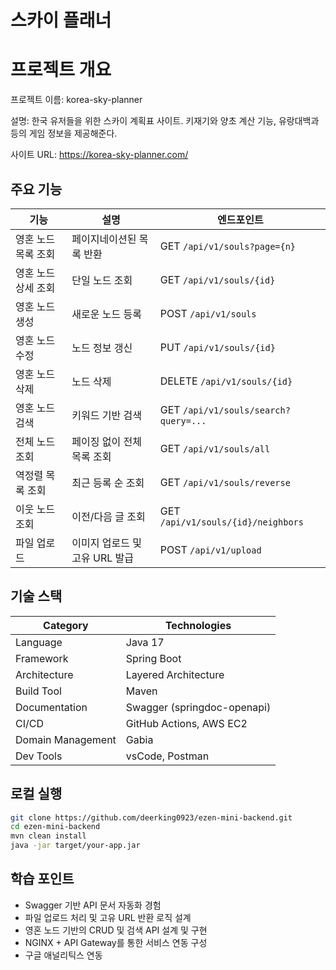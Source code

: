 # 스카이 플래너

# 프로젝트 개요

프로젝트 이름: korea-sky-planner

설명: 한국 유저들을 위한 스카이 계획표 사이트. 키재기와 양초 계산 기능, 유랑대백과 등의 게임 정보을 제공해준다.

사이트 URL: https://korea-sky-planner.com/

## 주요 기능
| 기능 | 설명 | 엔드포인트 |
|------|------|------------|
| 영혼 노드 목록 조회 | 페이지네이션된 목록 반환 | GET `/api/v1/souls?page={n}` |
| 영혼 노드 상세 조회 | 단일 노드 조회 | GET `/api/v1/souls/{id}` |
| 영혼 노드 생성 | 새로운 노드 등록 | POST `/api/v1/souls` |
| 영혼 노드 수정 | 노드 정보 갱신 | PUT `/api/v1/souls/{id}` |
| 영혼 노드 삭제 | 노드 삭제 | DELETE `/api/v1/souls/{id}` |
| 영혼 노드 검색 | 키워드 기반 검색 | GET `/api/v1/souls/search?query=...` |
| 전체 노드 조회 | 페이징 없이 전체 목록 조회 | GET `/api/v1/souls/all` |
| 역정렬 목록 조회 | 최근 등록 순 조회 | GET `/api/v1/souls/reverse` |
| 이웃 노드 조회 | 이전/다음 글 조회 | GET `/api/v1/souls/{id}/neighbors` |
| 파일 업로드 | 이미지 업로드 및 고유 URL 발급 | POST `/api/v1/upload` |

## 기술 스택
| Category | Technologies |
|----------|--------------|
| Language | Java 17 |
| Framework | Spring Boot |
| Architecture | Layered Architecture |
| Build Tool | Maven |
| Documentation | Swagger (springdoc-openapi) |
| CI/CD | GitHub Actions, AWS EC2 |
| Domain Management | Gabia |
| Dev Tools | vsCode, Postman |

## 로컬 실행
```bash
git clone https://github.com/deerking0923/ezen-mini-backend.git
cd ezen-mini-backend
mvn clean install
java -jar target/your-app.jar
```


## 학습 포인트
- Swagger 기반 API 문서 자동화 경험
- 파일 업로드 처리 및 고유 URL 반환 로직 설계
- 영혼 노드 기반의 CRUD 및 검색 API 설계 및 구현
- NGINX + API Gateway를 통한 서비스 연동 구성
- 구글 애널리틱스 연동

